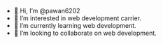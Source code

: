 - 👋 Hi, I’m @pawan6202
- 👀 I’m interested in web development carrier.
- 🌱 I’m currently learning web development.
- 💞️ I’m looking to collaborate on web development.

<!---
pawan6202/pawan6202 is a ✨ special ✨ repository because its `README.md` (this file) appears on your GitHub profile.
You can click the Preview link to take a look at your changes.
--->
